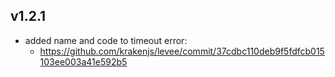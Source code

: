 ## v1.2.1

- added name and code to timeout error:
  - https://github.com/krakenjs/levee/commit/37cdbc110deb9f5fdfcb015103ee003a41e592b5
